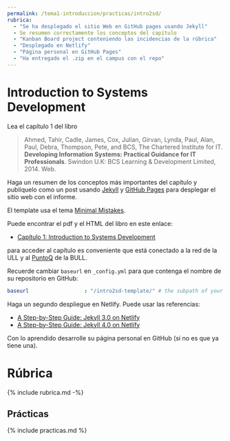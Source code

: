 ```yaml
---
permalink: /tema1-introduccion/practicas/intro2sd/
rubrica:
  - "Se ha desplegado el sitio Web en GitHub pages usando Jekyll"
  - Se resumen correctamente los conceptos del capítulo
  - "Kanban Board project conteniendo las incidencias de la rúbrica"
  - "Desplegado en Netlify"
  - "Página personal en GitHub Pages" 
  - "Ha entregado el .zip en el campus con el repo"
---
```


# Introduction to Systems Development

Lea el capítulo 1 del libro 

> Ahmed, Tahir, Cadle, James, Cox, Julian, Girvan, Lynda, Paul, Alan, Paul, Debra, Thompson, Pete, and BCS, The Chartered Institute for IT. **Developing Information Systems: Practical Guidance for IT Professionals**. Swindon U.K: BCS Learning & Development Limited, 2014. Web.

Haga un resumen de los conceptos más importantes del capítulo y publíquelo como un post usando [Jekyll]({{site.baseurl}}/assets/temas/introduccion-a-javascript/jekyll) y [GitHub Pages](https://pages.github.com/) para desplegar el sitio web con el informe.

El template usa el tema [Minimal Mistakes](https://mmistakes.github.io/minimal-mistakes/docs/quick-start-guide/).

Puede encontrar el pdf y el HTML del libro en este enlace:

* [Capítulo 1: Introduction to Systems Development](https://ebookcentral-proquest-com.accedys2.bbtk.ull.es/lib/bull-ebooks/detail.action?docID=1713962#) 

para acceder al capítulo es conveniente que está conectado a la red de la ULL y al [PuntoQ](https://www.ull.es/servicios/biblioteca/servicios/puntoq/) de la BULL.

Recuerde cambiar `baseurl` en `_config.yml` para que contenga el nombre de su repositorio en GitHub:

```yaml
baseurl                  : "/intro2sd-template/" # the subpath of your site, e.g. "/blog"
```

Haga un segundo despliegue en Netlify. Puede usar las referencias:

* [A Step-by-Step Guide: Jekyll 3.0 on Netlify](https://www.netlify.com/blog/2015/10/28/a-step-by-step-guide-jekyll-3.0-on-netlify/)
* [A Step-by-Step Guide: Jekyll 4.0 on Netlify](https://www.netlify.com/blog/2015/10/28/a-step-by-step-guide-jekyll-3.0-on-netlify/)

Con lo aprendido desarrolle su página personal en GitHub (si no es que ya tiene una).

# Rúbrica

{% include rubrica.md -%}

## Prácticas
  
{% include practicas.md %}